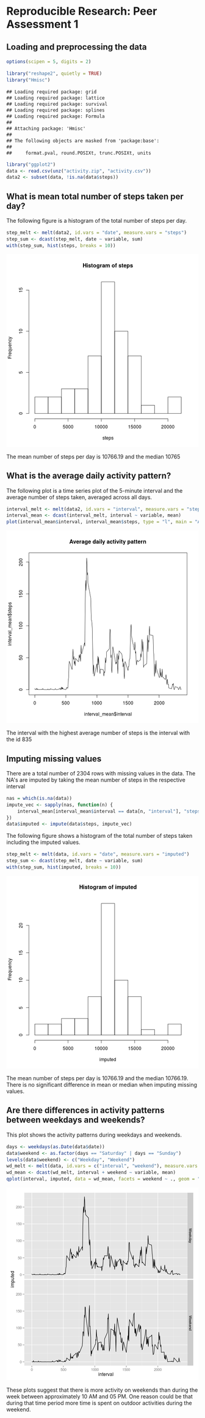 # Reproducible Research: Peer Assessment 1

## Loading and preprocessing the data

```r
options(scipen = 5, digits = 2)
```



```r
library("reshape2", quietly = TRUE)
library("Hmisc")
```

```
## Loading required package: grid
## Loading required package: lattice
## Loading required package: survival
## Loading required package: splines
## Loading required package: Formula
## 
## Attaching package: 'Hmisc'
## 
## The following objects are masked from 'package:base':
## 
##     format.pval, round.POSIXt, trunc.POSIXt, units
```

```r
library("ggplot2")
data <- read.csv(unz("activity.zip", "activity.csv"))
data2 <- subset(data, !is.na(data$steps))
```


## What is mean total number of steps taken per day?
The following figure is a histogram of the total number of steps per day.

```r
step_melt <- melt(data2, id.vars = "date", measure.vars = "steps")
step_sum <- dcast(step_melt, date ~ variable, sum)
with(step_sum, hist(steps, breaks = 10))
```

![plot of chunk unnamed-chunk-2](figure/unnamed-chunk-2.png) 

The mean number of steps per day is 10766.19 and the median 10765

## What is the average daily activity pattern?
The following plot is a time series plot of the 5-minute interval and the average number of steps taken, averaged across all days.


```r
interval_melt <- melt(data2, id.vars = "interval", measure.vars = "steps")
interval_mean <- dcast(interval_melt, interval ~ variable, mean)
plot(interval_mean$interval, interval_mean$steps, type = "l", main = "Average daily activity pattern")
```

![plot of chunk unnamed-chunk-3](figure/unnamed-chunk-3.png) 


The interval with the highest average number of steps is the interval with the id 835

## Imputing missing values
There are a total number of 2304 rows with missing values in the data. The NA's are imputed by taking the mean number of steps in the respective interval

```r
nas = which(is.na(data))
impute_vec <- sapply(nas, function(n) {
    interval_mean[interval_mean$interval == data[n, "interval"], "steps"]
})
data$imputed <- impute(data$steps, impute_vec)
```


The following figure shows a histogram of the total number of steps taken including the imputed values.


```r
step_melt <- melt(data, id.vars = "date", measure.vars = "imputed")
step_sum <- dcast(step_melt, date ~ variable, sum)
with(step_sum, hist(imputed, breaks = 10))
```

![plot of chunk unnamed-chunk-5](figure/unnamed-chunk-5.png) 

The mean number of steps per day is 10766.19 and the median 10766.19. There is no significant difference in mean or median when imputing missing values.

## Are there differences in activity patterns between weekdays and weekends?

This plot shows the activity patterns during weekdays and weekends.

```r
days <- weekdays(as.Date(data$date))
data$weekend <- as.factor(days == "Saturday" | days == "Sunday")
levels(data$weekend) <- c("Weekday", "Weekend")
wd_melt <- melt(data, id.vars = c("interval", "weekend"), measure.vars = "imputed")
wd_mean <- dcast(wd_melt, interval + weekend ~ variable, mean)
qplot(interval, imputed, data = wd_mean, facets = weekend ~ ., geom = "line")
```

![plot of chunk unnamed-chunk-6](figure/unnamed-chunk-6.png) 

These plots suggest that there is more activity on weekends than during the week between approximately 10 AM and 05 PM. One reason could be that during that time period more time is spent on outdoor activities during the weekend.
